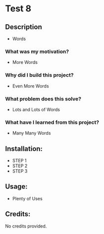 # Test 8

## Description

* Words

### What was my motivation?

* More Words

### Why did I build this project?

* Even More Words

### What problem does this solve?

* Lots and Lots of Words

### What have I learned from this project?

* Many Many Words

## Installation:

* STEP 1
* STEP 2
* STEP 3

## Usage:

* Plenty of Uses

## Credits:

No credits provided.
        